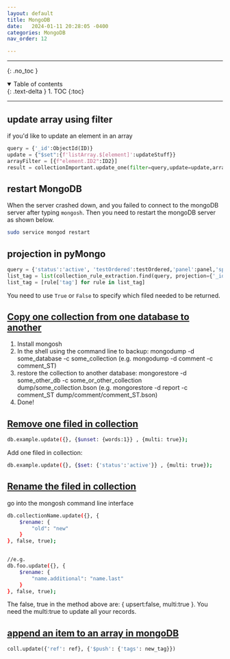 ```yaml
---
layout: default
title: MongoDB
date:   2024-01-11 20:28:05 -0400
categories: MongoDB
nav_order: 12

---
```


---
{: .no_toc }

<details open markdown="block">
  <summary>
    Table of contents
  </summary>
  {: .text-delta }
1. TOC
{:toc}
</details>

---

## update array using filter

if you'd like to update an element in an array 

```python
query = {'_id':ObjectId(ID)}
update = {"$set":{f'listArray.$[element]':updateStuff}}
arrayFilter = [{f"element.ID2":ID2}]
result = collectionImportant.update_one(filter=query,update=update,array_filters=arrayFilter)
```

## restart MongoDB

When the server crashed down, and you failed to connect to the mongoDB server after typing `mongosh`. Then you need to restart the mongoDB server as shown below.

```bash
sudo service mongod restart
```

## projection in pyMongo

```python
query = {'status':'active', 'testOrdered':testOrdered,'panel':panel,'specimen':specimen}
list_tag = list(collection_rule_extraction.find(query, projection={'_id':False,'tag':True}))
list_tag = [rule['tag'] for rule in list_tag]
```

You need to use `True` or `False` to specify which filed needed to be returned. 

## [Copy one collection from one database to another](https://stackoverflow.com/questions/11554762/how-to-copy-a-collection-from-one-database-to-another-in-mongodb)

1. Install mongosh
2. In the shell using the command line to backup: mongodump -d some_database -c some_collection (e.g. mongodump -d comment -c comment_ST)
3. restore the collection to another database: mongorestore -d some_other_db -c some_or_other_collection dump/some_collection.bson (e.g. mongorestore -d report -c comment_ST dump/comment/comment_ST.bson)
4. Done!

## [Remove one filed in collection](https://stackoverflow.com/questions/6851933/how-to-remove-a-field-completely-from-a-mongodb-document)

```bash
db.example.update({}, {$unset: {words:1}} , {multi: true});
```

Add one filed in collection:
```bash
db.example.update({}, {$set: {'status':'active'}} , {multi: true});
```

## [Rename the filed in collection](https://stackoverflow.com/questions/9254351/how-can-i-rename-a-field-for-all-documents-in-mongodb)

go into the mongosh command line interface

```bash
db.collectionName.update({}, {
    $rename: {
        "old": "new"
    }
}, false, true);


//e.g.
db.foo.update({}, {
    $rename: {
        "name.additional": "name.last"
    }
}, false, true);

```

The false, true in the method above are: { upsert:false, multi:true }. You need the multi:true to update all your records.

## [append an item to an array in mongoDB](https://stackoverflow.com/questions/33189258/append-item-to-mongodb-document-array-in-pymongo-without-re-insertion)

```python
coll.update({'ref': ref}, {'$push': {'tags': new_tag}})
```
